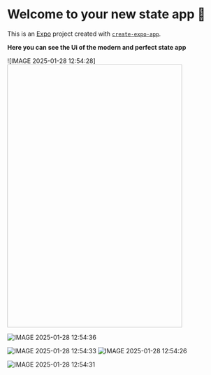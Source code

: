 # Welcome to your new state app 👋

This is an [Expo](https://expo.dev) project created with [`create-expo-app`](https://www.npmjs.com/package/create-expo-app).

**Here you can see the Ui of the modern and perfect state app**

![IMAGE 2025-01-28 12:54:28] 
<img url='https://github.com/user-attachments/assets/410a2501-4ec0-45ec-9532-e012b3700fa7' width='400' height='600' />

![IMAGE 2025-01-28 12:54:36](https://github.com/user-attachments/assets/0863d6ae-559c-40ab-9f7c-70d8c218487e)

![IMAGE 2025-01-28 12:54:33](https://github.com/user-attachments/assets/057d1f0f-af10-4b27-961b-2d6a738d9910)  ![IMAGE 2025-01-28 12:54:26](https://github.com/user-attachments/assets/131b5a76-50e3-418c-a4e0-4acc0a28edb7)

![IMAGE 2025-01-28 12:54:31](https://github.com/user-attachments/assets/471aafd5-9c5c-4661-8e37-cc82326fede5)
